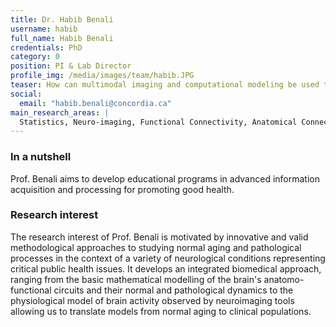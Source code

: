 ```yaml
---
title: Dr. Habib Benali
username: habib
full_name: Habib Benali
credentials: PhD
category: 0
position: PI & Lab Director 
profile_img: /media/images/team/habib.JPG
teaser: How can multimodal imaging and computational modeling be used to better understand which factors promote a healthy lifestyle?
social:
  email: "habib.benali@concordia.ca"
main_research_areas: |
  Statistics, Neuro-imaging, Functional Connectivity, Anatomical Connectivity, ...
---
```


### In a nutshell

Prof. Benali aims to develop educational programs in advanced information acquisition and processing for promoting good health.

### Research interest

The research interest of Prof. Benali is motivated by innovative and valid methodological approaches to studying normal aging and pathological processes in the context of a variety of neurological conditions representing critical public health issues. It develops an integrated biomedical approach, ranging from the basic mathematical modelling of the brain's anatomo-functional circuits and their normal and pathological dynamics to the physiological model of brain activity observed by neuroimaging tools allowing us to translate models from normal aging to clinical populations.
